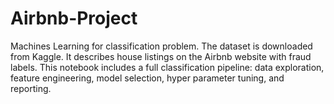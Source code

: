 # Airbnb-Project

Machines Learning for classification problem. The dataset is downloaded from Kaggle. It describes house listings on the Airbnb website with fraud labels. This notebook includes a full classification pipeline: data exploration, feature engineering, model selection, hyper parameter tuning, and reporting. 
